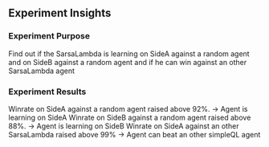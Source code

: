 
## Experiment Insights

### Experiment Purpose
Find out if the SarsaLambda is learning on SideA against a random agent and on SideB  against a random agent and if he can win against an other SarsaLambda agent

### Experiment Results
Winrate on SideA against a random agent raised above 92%. -> Agent is learning on SideA
Winrate on SideB against a random agent raised above 88%. -> Agent is learning on SideB
Winrate on SideA against an other SarsaLambda raised above 99% -> Agent can beat an other simpleQL agent